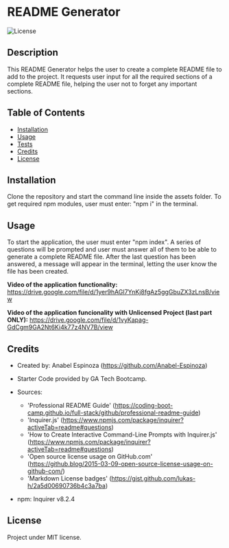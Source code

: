 # README Generator

![License](https://img.shields.io/badge/License-MIT-blue.svg)

## Description

This README Generator helps the user to create a complete README file to add to the project. It requests user input for all the required sections of a complete README file, helping the user not to forget any important sections.

## Table of Contents

- [Installation](#installation)
- [Usage](#usage)
- [Tests](#tests)
- [Credits](#credits)
- [License](#license)

## Installation

Clone the repository and start the command line inside the assets folder.
To get required npm modules, user must enter: "npm i" in the terminal.

## Usage

To start the application, the user must enter "npm index". A series of questions will be prompted and user must answer all of them to be able to generate a complete README file. After the last question has been answered, a message will appear in the terminal, letting the user know the file has been created.

**Video of the application functionality:** https://drive.google.com/file/d/1yer9hAGI7YnKj8fgAz5ggGbuZX3zLnsB/view

**Video of the application funcionality with Unlicensed Project (last part ONLY):** https://drive.google.com/file/d/1vyKapag-GdCgm9GA2Nt6Ki4k77z4NV7B/view


## Credits

- Created by: Anabel Espinoza (https://github.com/Anabel-Espinoza)

- Starter Code provided by GA Tech Bootcamp. 

- Sources: 
    * 'Professional README Guide' (https://coding-boot-camp.github.io/full-stack/github/professional-readme-guide)
    * 'Inquirer.js' (https://www.npmjs.com/package/inquirer?activeTab=readme#questions)
    * 'How to Create Interactive Command-Line Prompts with Inquirer.js' (https://www.npmjs.com/package/inquirer?activeTab=readme#questions)
    * 'Open source license usage on GitHub.com' (https://github.blog/2015-03-09-open-source-license-usage-on-github-com/)
    * 'Markdown License badges' (https://gist.github.com/lukas-h/2a5d00690736b4c3a7ba)

- npm: Inquirer v8.2.4

## License

Project under MIT license.
